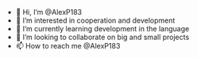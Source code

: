 - 👋 Hi, I’m @AlexP183
- 👀 I’m interested in cooperation and development
- 🌱 I’m currently learning development in the language
- 💞️ I’m looking to collaborate on big and small projects
- 📫 How to reach me @AlexP183

<!---
AlexP183/AlexP183 is a ✨ special ✨ repository because its `README.md` (this file) appears on your GitHub profile.
You can click the Preview link to take a look at your changes.
--->
